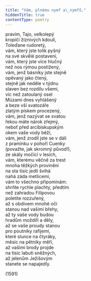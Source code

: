 ```yaml
---
title: "Vám, plnému nymf a\_nymfů,"
hiddenTitle: true
contentType: poetry
---
```


<section>

pravím, Tajo, velkolepý  
kropiči žíznivých kdoulí,  
Toleďane rudoretý,  
vám, který jste tolik pyšný  
na své skvělé postavení,  
vám, který jste více hlučný  
než nos rýmou postižený,  
vám, jenž básníky jste stejně  
opěvaný jako čtený,  
stejně jak neděle v týdnu  
slaven bez rozdílu všemi,  
víc než zatoulaný osel  
Múzami dnes vyhlášený  
a beze vší svatozáře  
zlatým pískem procezený,  
vám, jenž nazývat se svatou  
řekou máte nárok zřejmý,  
neboť před arcibiskupským  
okem vaše vody běží,  
vám, jenž zrodil jste se v dáli  
z pramínku v pohoří Cuenky  
(považte, jak skromný původ!),  
ze skály močící v lesích,  
vám, kterému věčně za trest  
mnoha těžkých provinění  
na sta tisíc jedlí švihá  
nahá záda metlicemi,  
vám to všechno připomínám:  
shrňte rychle plachty, předtím  
než zahradou Filipovou  
poletíte rozzuřený,  
až s obdivem mnohé oči  
stanou nad vašimi břehy,  
až ty vaše vody budou  
hradům moždíři a děly,  
až se vaše proudy stanou  
pro poutníky rafijemi,  
které slunce na čtyráky,  
měsíc na pětníky měří,  
až vašimi brody projde  
na tisíc labutí sněžných,  
až jelenům Ježíšovým  
stanete se napajedly.

(1591)

</section>
